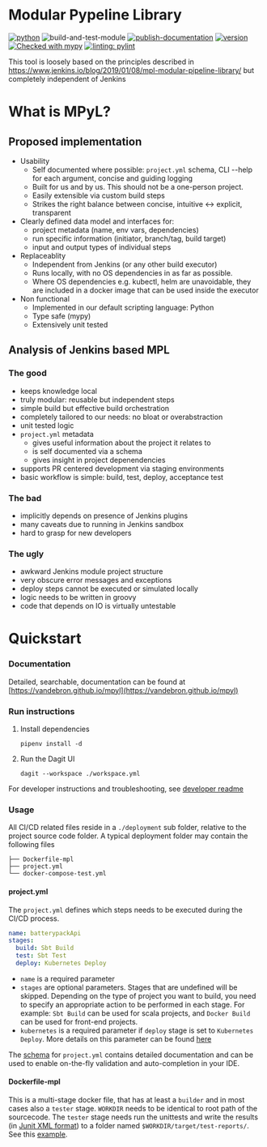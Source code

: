 # Modular Pypeline Library
[![python](https://img.shields.io/badge/Python-3.9-3776AB.svg?style=flat&logo=python&logoColor=white)](https://www.python.org)
![build-and-test-module](https://github.com/Vandebron/pympl/actions/workflows/build-package.yml/badge.svg?branch=main)
[![publish-documentation](https://github.com/Vandebron/mpyl/actions/workflows/docs.yml/badge.svg?branch=main)](https://vandebron.github.io/mpyl)
[![version](https://img.shields.io/github/v/tag/Vandebron/pympl.svg?color=blue&include_prereleases=&sort=semver)](https://pypi.org/project/mpyl/)
[![Checked with mypy](http://www.mypy-lang.org/static/mypy_badge.svg)](http://mypy-lang.org/)
[![linting: pylint](https://img.shields.io/badge/linting-pylint-yellowgreen)](https://github.com/PyCQA/pylint)

This tool is loosely based on the principles described in https://www.jenkins.io/blog/2019/01/08/mpl-modular-pipeline-library/
but completely independent of Jenkins

# What is MPyL?

## Proposed implementation

- Usability
  - Self documented where possible: `project.yml` schema, CLI --help for each argument, concise and guiding logging
  - Built for us and by us. This should not be a one-person project.
  - Easily extensible via custom build steps
  - Strikes the right balance between concise, intuitive <-> explicit, transparent
- Clearly defined data model and interfaces for:
  - project metadata (name, env vars, dependencies)
  - run specific information (initiator, branch/tag, build target)
  - input and output types of individual steps
- Replaceablity
  - Independent from Jenkins (or any other build executor)
  - Runs locally, with no OS dependencies in as far as possible.
  - Where OS dependencies e.g. kubectl, helm are unavoidable, they are included in a docker image that can be used inside the executor
- Non functional
  - Implemented in our default scripting language: Python
  - Type safe (mypy)
  - Extensively unit tested

## Analysis of Jenkins based MPL

### The good

- keeps knowledge local
- truly modular: reusable but independent steps
- simple build but effective build orchestration
- completely tailored to our needs: no bloat or overabstraction
- unit tested logic
- `project.yml` metadata
  - gives useful information about the project it relates to
  - is self documented via a schema
  - gives insight in project depenendencies
- supports PR centered development via staging environments
- basic workflow is simple: build, test, deploy, acceptance test

### The bad

- implicitly depends on presence of Jenkins plugins
- many caveats due to running in Jenkins sandbox
- hard to grasp for new developers

### The ugly

- awkward Jenkins module project structure
- very obscure error messages and exceptions
- deploy steps cannot be executed or simulated locally
- logic needs to be written in groovy
- code that depends on IO is virtually untestable

# Quickstart

### Documentation
Detailed, searchable, documentation can be found at [https://vandebron.github.io/mpyl](https://vandebron.github.io/mpyl)

### Run instructions

1. Install dependencies
    ```shell
    pipenv install -d
    ```
2. Run the Dagit UI
    ```shell
    dagit --workspace ./workspace.yml 
    ```

For developer instructions and troubleshooting, see [developer readme](./README-dev.md)

### Usage

All CI/CD related files reside in a `./deployment` sub folder, relative to the project source code folder.
A typical deployment folder may contain the following files
```shell
├── Dockerfile-mpl
├── project.yml
└── docker-compose-test.yml
```
#### project.yml
The `project.yml` defines which steps needs to be executed during the CI/CD process.
```yaml
name: batterypackApi
stages:
  build: Sbt Build
  test: Sbt Test
  deploy: Kubernetes Deploy
```
- `name` is a required parameter
- `stages` are optional parameters. Stages that are undefined will be skipped. Depending on the
  type of project you want to build, you need to specify an appropriate action to be performed in each stage.
  For example: `Sbt Build` can be used for scala projects, and `Docker Build` can be used for front-end projects.
- `kubernetes` is a required parameter if `deploy` stage is set to `Kubernetes Deploy`. More details on this parameter can be found [here](src/nl/vandebron/jenkins/projects/BuildProject.groovy)

The [schema](https://vandebron.github.io/mpyl/schema/project.schema.yml) for `project.yml` contains detailed documentation and
can be used to enable on-the-fly validation and auto-completion in your IDE.

#### Dockerfile-mpl
This is a multi-stage docker file, that has at least a `builder` and in most cases also
a `tester` stage.
`WORKDIR` needs to be identical to root path of the sourcecode.
The `tester` stage needs run the unittests and write the results (in [Junit XML format](https://llg.cubic.org/docs/junit/))
to a folder named `$WORKDIR/target/test-reports/`.
See this [example](test/docker/deployment/Dockerfile-mpl).



